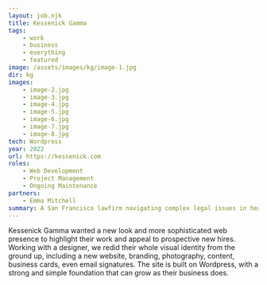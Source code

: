 ```yaml
---
layout: job.njk
title: Kessenick Gamma
tags: 
    - work
    - business
    - everything
    - featured
image: /assets/images/kg/image-1.jpg
dir: kg
images:
    - image-2.jpg
    - image-3.jpg
    - image-4.jpg
    - image-5.jpg
    - image-6.jpg
    - image-7.jpg
    - image-8.jpg
tech: Wordpress
year: 2022
url: https://kessenick.com
roles:
    - Web Development
    - Project Management
    - Ongoing Maintenance
partners:
    - Emma Mitchell
summary: A San Francisco lawfirm navigating complex legal issues in healthcare, technology, and beyond.
---
```


Kessenick Gamma wanted a new look and more sophisticated web presence to highlight their work and appeal to prospective new hires. Working with a designer, we redid their whole visual identity from the ground up, including a new website, branding, photography, content, business cards, even email signatures. The site is built on Wordpress, with a strong and simple foundation that can grow as their business does. 